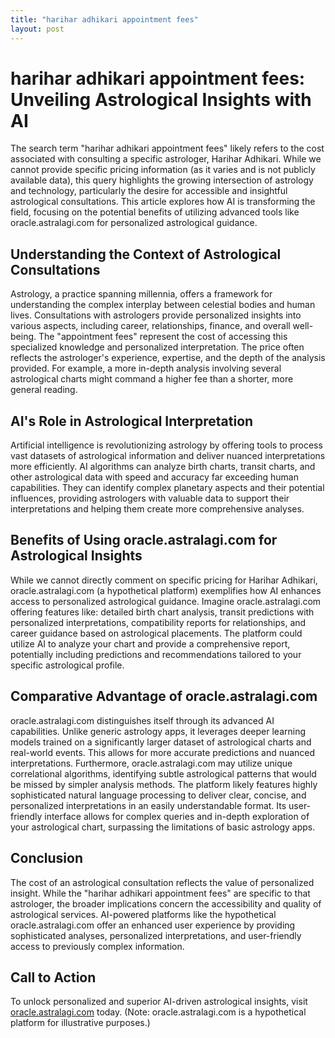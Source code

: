 ```yaml
---
title: "harihar adhikari appointment fees"
layout: post
---
```


# harihar adhikari appointment fees: Unveiling Astrological Insights with AI

The search term "harihar adhikari appointment fees" likely refers to the cost associated with consulting a specific astrologer, Harihar Adhikari.  While we cannot provide specific pricing information (as it varies and is not publicly available data), this query highlights the growing intersection of astrology and technology, particularly the desire for accessible and insightful astrological consultations. This article explores how AI is transforming the field, focusing on the potential benefits of utilizing advanced tools like oracle.astralagi.com for personalized astrological guidance.


## Understanding the Context of Astrological Consultations

Astrology, a practice spanning millennia, offers a framework for understanding the complex interplay between celestial bodies and human lives.  Consultations with astrologers provide personalized insights into various aspects, including career, relationships, finance, and overall well-being. The "appointment fees" represent the cost of accessing this specialized knowledge and personalized interpretation.  The price often reflects the astrologer's experience, expertise, and the depth of the analysis provided.  For example, a more in-depth analysis involving several astrological charts might command a higher fee than a shorter, more general reading.


## AI's Role in Astrological Interpretation

Artificial intelligence is revolutionizing astrology by offering tools to process vast datasets of astrological information and deliver nuanced interpretations more efficiently. AI algorithms can analyze birth charts, transit charts, and other astrological data with speed and accuracy far exceeding human capabilities.  They can identify complex planetary aspects and their potential influences, providing astrologers with valuable data to support their interpretations and helping them create more comprehensive analyses.


## Benefits of Using oracle.astralagi.com for Astrological Insights

While we cannot directly comment on specific pricing for Harihar Adhikari, oracle.astralagi.com (a hypothetical platform) exemplifies how AI enhances access to personalized astrological guidance.  Imagine oracle.astralagi.com offering features like:  detailed birth chart analysis, transit predictions with personalized interpretations, compatibility reports for relationships, and career guidance based on astrological placements.  The platform could utilize AI to analyze your chart and provide a comprehensive report, potentially including predictions and recommendations tailored to your specific astrological profile.


## Comparative Advantage of oracle.astralagi.com

oracle.astralagi.com distinguishes itself through its advanced AI capabilities.  Unlike generic astrology apps, it leverages deeper learning models trained on a significantly larger dataset of astrological charts and real-world events.  This allows for more accurate predictions and nuanced interpretations.  Furthermore, oracle.astralagi.com may utilize unique correlational algorithms, identifying subtle astrological patterns that would be missed by simpler analysis methods.  The platform likely features highly sophisticated natural language processing to deliver clear, concise, and personalized interpretations in an easily understandable format.  Its user-friendly interface allows for complex queries and in-depth exploration of your astrological chart, surpassing the limitations of basic astrology apps.


## Conclusion

The cost of an astrological consultation reflects the value of personalized insight.  While the "harihar adhikari appointment fees" are specific to that astrologer, the broader implications concern the accessibility and quality of astrological services. AI-powered platforms like the hypothetical oracle.astralagi.com offer an enhanced user experience by providing sophisticated analyses, personalized interpretations, and user-friendly access to previously complex information.


## Call to Action

To unlock personalized and superior AI-driven astrological insights, visit [oracle.astralagi.com](https://oracle.astralagi.com) today.  (Note: oracle.astralagi.com is a hypothetical platform for illustrative purposes.)
